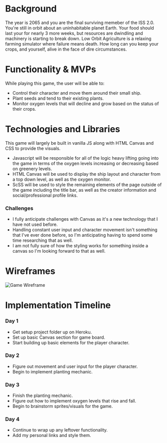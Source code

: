 # Background

The year is 2065 and you are the final surviving memeber of the ISS 2.0. You're still in orbit about an uninhabitable planet Earth. Your food should last your for nearly 3 more weeks, but resources are dwindling and machinery is starting to break down. Low Orbit Agriculture is a relaxing farming simulator where failure means death. How long can you keep your crops, and yourself, alive in the face of dire circumstances. 

# Functionality & MVPs

While playing this game, the user will be able to:

* Control their character and move them around their small ship. 
* Plant seeds and tend to their existing plants. 
* Monitor oxygen levels that will decline and grow based on the status of their crops. 

# Technologies and Libraries

This game will largely be built in vanilla JS along with HTML Canvas and CSS to provide the visuals. 
* Javascript will be responsible for all of the logic heavy lifting going into the game in terms of the oxygen levels increasing or decreasing based on greenery levels. 
* HTML Canvas will be used to display the ship layout and character from a top down level, as well as the oxygen monitor. 
* ScSS will be used to style the remaining elements of the page outside of the game including the title bar, as well as the creator information and social/professional profile links. 

### Challenges

* I fully anticipate challenges with Canvas as it's a new technology that I have not used before. 
* Handling constant user input and character movement isn't something that I've ever done before, so I'm anticipating having to spend some time researching that as well. 
* I am not fully sure of how the styling works for something inside a canvas so I'm looking forward to that as well. 

# Wireframes

![Game Wireframe](https://user-images.githubusercontent.com/73361653/107179125-b7d97680-69a3-11eb-8739-17d6d7bbcdcc.jpg)


# Implementation Timeline

### Day 1

* Get setup project folder up on Heroku. 
* Set up basic Canvas section for game board. 
* Start building up basic elements for the player character. 

### Day 2

* Figure out movement and user input for the player character. 
* Begin to implement planting mechanic. 

### Day 3

* Finish the planting mechanic. 
* Figure out how to implement oxygen levels that rise and fall.
* Begin to brainstorm sprites/visuals for the game.

### Day 4

* Continue to wrap up any leftover functionality. 
* Add my personal links and style them. 


